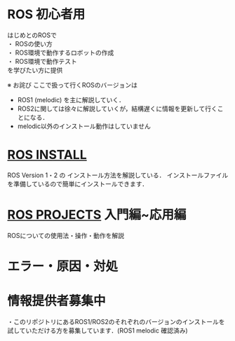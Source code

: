 # ROS 初心者用
はじめとのROSで \
・ ROSの使い方 \
・ ROS環境で動作するロボットの作成 \
・ ROS環境で動作テスト \
を学びたい方に提供

※ お詫び
ここで扱って行くROSのバージョンは
* ROS1 (melodic)
を主に解説していく．
* ROS2に関しては徐々に解説していくが，結構遅くに情報を更新して行くことになる．
* melodic以外のインストール動作はしていません

# [ROS INSTALL](./installer/)
ROS Version 1・2 の インストール方法を解説している．
インストールファイルを準備しているので簡単にインストールできます．

# [ROS PROJECTS](./projects/) 入門編~応用編
ROSについての使用法・操作・動作を解説

# エラー・原因・対処

# 情報提供者募集中
・このリポジトリにあるROS1/ROS2のそれぞれのバージョンのインストールを試していただける方を募集しています．(ROS1 melodic 確認済み)
